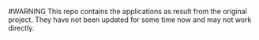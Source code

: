 #WARNING
This repo contains the applications as result from the original project. They have not been updated for some time now and may not work directly.
